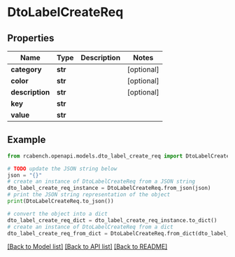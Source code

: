 # DtoLabelCreateReq


## Properties

Name | Type | Description | Notes
------------ | ------------- | ------------- | -------------
**category** | **str** |  | [optional] 
**color** | **str** |  | [optional] 
**description** | **str** |  | [optional] 
**key** | **str** |  | 
**value** | **str** |  | 

## Example

```python
from rcabench.openapi.models.dto_label_create_req import DtoLabelCreateReq

# TODO update the JSON string below
json = "{}"
# create an instance of DtoLabelCreateReq from a JSON string
dto_label_create_req_instance = DtoLabelCreateReq.from_json(json)
# print the JSON string representation of the object
print(DtoLabelCreateReq.to_json())

# convert the object into a dict
dto_label_create_req_dict = dto_label_create_req_instance.to_dict()
# create an instance of DtoLabelCreateReq from a dict
dto_label_create_req_from_dict = DtoLabelCreateReq.from_dict(dto_label_create_req_dict)
```
[[Back to Model list]](../README.md#documentation-for-models) [[Back to API list]](../README.md#documentation-for-api-endpoints) [[Back to README]](../README.md)


